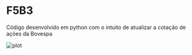 # F5B3
Código desenvolvido em python com o intuito de atualizar a cotação de ações da Bovespa

![plot](../main/output/Historico_unitario_acao/194.07%20VVAR3.SA.png)
